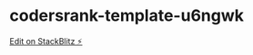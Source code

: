 # codersrank-template-u6ngwk

[Edit on StackBlitz ⚡️](https://stackblitz.com/edit/codersrank-template-u6ngwk)